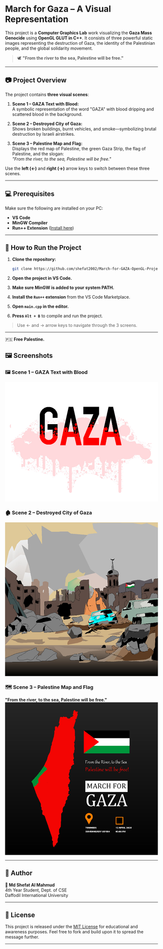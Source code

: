 # March for Gaza – A Visual Representation

This project is a **Computer Graphics Lab** work visualizing the **Gaza Mass Genocide** using **OpenGL GLUT in C++**. It consists of three powerful static images representing the destruction of Gaza, the identity of the Palestinian people, and the global solidarity movement.

> 🕊️ **"From the river to the sea, Palestine will be free."**

---

## 📷 Project Overview

The project contains **three visual scenes**:
1. **Scene 1 – GAZA Text with Blood:**  
   A symbolic representation of the word "GAZA" with blood dripping and scattered blood in the background.

2. **Scene 2 – Destroyed City of Gaza:**  
   Shows broken buildings, burnt vehicles, and smoke—symbolizing brutal destruction by Israeli airstrikes.

3. **Scene 3 – Palestine Map and Flag:**  
   Displays the red map of Palestine, the green Gaza Strip, the flag of Palestine, and the slogan:  
   *"From the river, to the sea, Palestine will be free."*

Use the **left (←)** and **right (→)** arrow keys to switch between these three scenes.

---

## 💻 Prerequisites

Make sure the following are installed on your PC:

- **VS Code**
- **MinGW Compiler**
- **Run++ Extension** ([Install here](https://marketplace.visualstudio.com/items?itemName=AlbinBD.run))

---

## 🚀 How to Run the Project

1. **Clone the repository:**
   ```bash
   git clone https://github.com/shefat2002/March-for-GAZA-OpenGL-Project.git
   ```

2. **Open the project in VS Code.**

3. **Make sure MinGW is added to your system PATH.**

4. **Install the `Run++` extension** from the VS Code Marketplace.

5. **Open `main.cpp` in the editor.**

6. **Press `Alt + B`** to compile and run the project.

> Use ← and → arrow keys to navigate through the 3 screens.

---

🇵🇸 **Free Palestine.**

## 🖼️ Screenshots

### 🖼️ Scene 1 – GAZA Text with Blood  
![Scene 1](screenshots/1.jpg)

### 🏚️ Scene 2 – Destroyed City of Gaza  
![Scene 2](screenshots/2.jpg)

### 🗺️ Scene 3 – Palestine Map and Flag  
**"From the river, to the sea, Palestine will be free."**  
![Scene 3](screenshots/3.jpg)

---

## 🙋 Author

**👤 Md Shefat Al Mahmud**  
4th Year Student, Dept. of CSE  
Daffodil International University

---

## 📜 License

This project is released under the [MIT License](LICENSE) for educational and awareness purposes. Feel free to fork and build upon it to spread the message further.

---